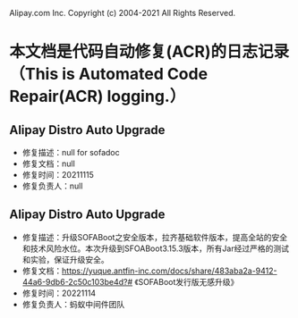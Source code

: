 Alipay.com Inc. Copyright (c) 2004-2021 All Rights Reserved.
# 本文档是代码自动修复(ACR)的日志记录（This is Automated Code Repair(ACR) logging.）
## Alipay Distro Auto Upgrade
- 修复描述：null for sofadoc
- 修复文档：null
- 修复时间：20211115
- 修复负责人：null

## Alipay Distro Auto Upgrade
- 修复描述：升级SOFABoot之安全版本，拉齐基础软件版本，提高全站的安全和技术风险水位。本次升级到SFOABoot3.15.3版本，所有Jar经过严格的测试和实验，保证升级安全。
- 修复文档：https://yuque.antfin-inc.com/docs/share/483aba2a-9412-44a6-9db6-2c50c103be4d?# 《SOFABoot发行版无感升级》
- 修复时间：20221114
- 修复负责人：蚂蚁中间件团队

